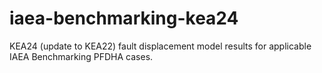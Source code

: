 # iaea-benchmarking-kea24
KEA24 (update to KEA22) fault displacement model results for applicable IAEA Benchmarking PFDHA cases.
